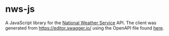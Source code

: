 # nws-js

A JavaScript library for the [National Weather Service](https://www.weather.gov/) API. The client was generated from https://editor.swagger.io/ using the OpenAPI file found [here](https://api.weather.gov/openapi.json).
